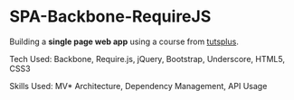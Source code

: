# SPA-Backbone-RequireJS 

Building a **single page web app** using a course from [tutsplus](http://code.tutsplus.com/courses/building-javascript-web-apps). 

Tech Used: Backbone, Require.js, jQuery, Bootstrap, Underscore, HTML5, CSS3

Skills Used: MV* Architecture, Dependency Management, API Usage
